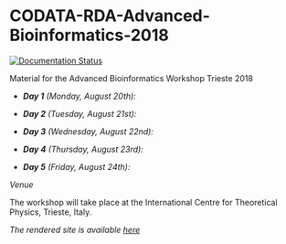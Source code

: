 # CODATA-RDA-Advanced-Bioinformatics-2018

[![Documentation Status](https://readthedocs.org/projects/codata-rda-advanced-bioinformatics-2018/badge/?version=latest)](https://codata-rda-advanced-bioinformatics-2018.readthedocs.io/en/latest/?badge=latest)

Material for the Advanced Bioinformatics Workshop Trieste 2018

- _**Day 1** (Monday, August 20th):_

- _**Day 2** (Tuesday, August 21st):_

- _**Day 3** (Wednesday, August 22nd):_

- _**Day 4** (Thursday, August 23rd):_

- _**Day 5** (Friday, August 24th):_

_Venue_

The workshop will take place at the International Centre for Theoretical Physics, Trieste, Italy.

_The rendered site is available [here](https://codata-rda-advanced-bioinformatics-2018.readthedocs.io)_
